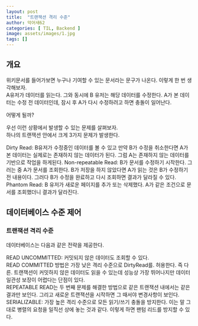 ```yaml
---
layout: post
title:  "트랜잭션 격리 수준"
author: 악어새62
categories: [ TIL, Backend ]
image: assets/images/1.jpg
tags: []
---
```

## 개요

위키문서를 들어가보면 누구나 기여할 수 있는 문서라는 문구가 나온다. 이렇게 한 번 생각해보자.  
A유저가 데이터를 읽는다. 그와 동시에 B 유저는 해당 데이터를 수정한다.
A가 본 데이터는 수정 전 데이터인데, 잠시 후 A가 다시 수정하려고 하면 충돌이 일어난다.

어떻게 될까?

우선 이런 상황에서 발생할 수 있는 문제를 살펴보자.  
하나의 트랜잭션 안에서 크게 3가지 문제가 발생한다.

Dirty Read: B유저가 수정중인 데이터를 볼 수 있고 만약 B가 수정을 취소한다면 A가 본 데이터는 실제로는 존재하지 않는 데이터가 된다. 그럼 A는 존재하지 않는 데이터를 기반으로 작업을 하게된다.
Non-repeatable Read: B가 문서를 수정하기 시작한다. 그러는 중 A가 문서를 조회한다. B가 저장을 하지 않았다면 A가 읽는 것은 B가 수정하기 전 내용이다. 그러다 B가 수정을 완료하고 다시 조회하면 결과가 달라질 수 있다.
Phantom Read: B 유저가 새로운 페이지를 추가 또는 삭제했다. A가 같은 조건으로 문서를 조회했더니 결과가 달라진다. 

## 데이터베이스 수준 제어

### 트랜잭션 격리 수준

데이터베이스는 다음과 같은 전략을 제공한다.

READ UNCOMMITTED: 커밋되지 않은 데이터도 조회할 수 있다.  
READ COMMITTED 방법은 가장 낮은 격리 수준으로 DirtyRead를. 허용한다. 즉 다른. 트랜잭션이 커밋하지 않은 데이터도 읽을 수 있는데 성능상 가장 뛰어나지만 데이터 일관성 보장이 어렵다는 단점이 있다.  
REPEATABLE READ는 두 번째 문제를 해결한 방법으로 같은 트랜잭션 내에서는 같은 결과만 보인다. 그리고 새로운 트랜잭션을 시작하면 그 때서야 변경사항이 보인다.  
SERIALIZABLE: 가장 높은 격리 수준으로 모든 읽기/쓰기 충돌을 방지한다. 이는 말 그대로 병렬의 요청을 일직선 상에 놓는 것과 같다. 이렇게 하면 팬텀 리드를 방지할 수 있다.